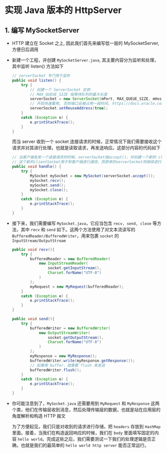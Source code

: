 #	实现 Java 版本的 HttpServer

##	1. 编写 MySocketServer

*	HTTP 建立在 Socket 之上, 因此我们首先来编写低一层的 MySocketServer, 方便日后调用

*	新建一个工程，并创建 `MySocketServer.java`, 其主要内容分为监听和处理，其中监听 listen() 方法如下

	```java
	// serverSocket 专门用于监听
	public void listen() {
		try {
			// 创建一个 ServerSocket 实例
			// MAX_QUEUE_SIZE 指等待队列的最大长度
			serverSocket = new ServerSocket(mPort, MAX_QUEUE_SIZE, mHost);
			// 开启快速重用, 否则端口会被占用一段时间, https://docs.oracle.com/javase/7/docs/api/java/net/StandardSocketOions.html
			serverSocket.setReuseAddress(true);
		}
		catch (Exception e) {
			e.printStackTrace();
		}
	}
	```

	而当 server 收到一个 socket 连接请求的时候，正常情况下我们需要接收这个请求并对其进行处理，也就是读取请求，再发送响应。这部分内容的代码如下

	```java
	// 当客户端发来一个连接请求的时候，serverSocket就accept()，并创建一个新的 clientSocket = serverSocket.accept();
	// 这个新的clientSocket用于和客户端进行通信，而原来的serverSocket则继续进行监听。
	public void handle() {
		try {
			MySocket mySocket = new MySocket(serverSocket.accept());
			mySocket.recv();
			mySocket.send();
			mySocket.close();
		}
		catch (Exception e) {
			e.printStackTrace();
		}
	}
	```

*	接下来，我们需要编写 `MySocket.java`，它应当包含 `recv, send, close` 等方法，其中 `recv` 和 `send` 如下。这两个方法使用了对文本流读写的 `BufferedReader/BufferedWriter`，用来包裹 `socket` 的 `InputStream/OutputStream`

	```java
	public void recv(){
		try {
			bufferedReader = new BufferedReader(
				new InputStreamReader(
					socket.getInputStream(),
					Charset.forName("UTF-8")
				)
			);
			myRequest = new MyRequest(bufferedReader);
		}
		catch (Exception e) {
			e.printStackTrace();
		}
	}

	public void send(){
		try {
			bufferedWriter = new BufferedWriter(
				new OutputStreamWriter(
					socket.getOutputStream(),
					Charset.forName("UTF-8")
				)
			);
			myResponse = new MyResponse();
			bufferedWriter.write(myResponse.getResponse());
			// 如果用 buffer，就需要 flush 来发送
			bufferedWriter.flush();
		}
		catch (Exception e) {
			e.printStackTrace();
		}
	}
	```

*	你可能注意到了，`MySocket.java` 还需要用到 `MyRequest` 和 `MyResponse` 这两个类，他们在传输层收到消息，然后处理传输层的数据，也就是站在应用层的角度解析和构造 HTTP 报文

	为了方便起见，我们只是对收到的请求进行存储，把 `headers` 存放到 `HashMap` 里面。接着，当我们在构造返回响应的时候，我们在 `body` 里面填写固定的内容 `hello world`。完成这些之后，我们需要测试一下我们的处理逻辑是否正确，也就是我们的最简单的 `hello world http server` 能否正常运行。